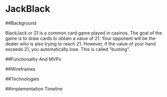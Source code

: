 <h1>JackBlack</h1>

##Background 

BlackJack or 21 is a common card game played in casinos. The goal of the game is to draw 
cards to obtain a value of 21. Your opponent will be the dealer who is also trying to reach
21. However, if the value of your hand exceeds 21, you automatically lose. This is called 
"busting". 

##Functionality And MVPs

##Wireframes

##Technologies

##implementation Timeline



